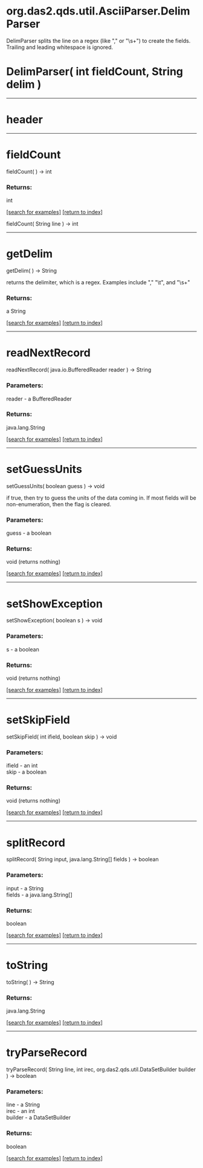 # org.das2.qds.util.AsciiParser.DelimParser

DelimParser splits the line on a regex (like "," or "\\s+") to create the fields.
 Trailing and leading whitespace is ignored.

# DelimParser( int fieldCount, String delim )


***
<a name="header"></a>
# header



***
<a name="fieldCount"></a>
# fieldCount
fieldCount(  ) &rarr; int



### Returns:
int


<a href="https://github.com/autoplot/dev/search?q=fieldCount&unscoped_q=fieldCount">[search for examples]</a>
<a href="https://github.com/autoplot/documentation/blob/master/javadoc/index-all.md">[return to index]</a>

fieldCount( String line ) &rarr; int<br>
***
<a name="getDelim"></a>
# getDelim
getDelim(  ) &rarr; String

returns the delimiter, which is a regex.  Examples include "," "\t", and "\s+"

### Returns:
a String


<a href="https://github.com/autoplot/dev/search?q=getDelim&unscoped_q=getDelim">[search for examples]</a>
<a href="https://github.com/autoplot/documentation/blob/master/javadoc/index-all.md">[return to index]</a>

***
<a name="readNextRecord"></a>
# readNextRecord
readNextRecord( java.io.BufferedReader reader ) &rarr; String



### Parameters:
reader - a BufferedReader

### Returns:
java.lang.String


<a href="https://github.com/autoplot/dev/search?q=readNextRecord&unscoped_q=readNextRecord">[search for examples]</a>
<a href="https://github.com/autoplot/documentation/blob/master/javadoc/index-all.md">[return to index]</a>

***
<a name="setGuessUnits"></a>
# setGuessUnits
setGuessUnits( boolean guess ) &rarr; void

if true, then try to guess the units of the data coming in.  If most
 fields will be non-enumeration, then the flag is cleared.

### Parameters:
guess - a boolean

### Returns:
void (returns nothing)


<a href="https://github.com/autoplot/dev/search?q=setGuessUnits&unscoped_q=setGuessUnits">[search for examples]</a>
<a href="https://github.com/autoplot/documentation/blob/master/javadoc/index-all.md">[return to index]</a>

***
<a name="setShowException"></a>
# setShowException
setShowException( boolean s ) &rarr; void



### Parameters:
s - a boolean

### Returns:
void (returns nothing)


<a href="https://github.com/autoplot/dev/search?q=setShowException&unscoped_q=setShowException">[search for examples]</a>
<a href="https://github.com/autoplot/documentation/blob/master/javadoc/index-all.md">[return to index]</a>

***
<a name="setSkipField"></a>
# setSkipField
setSkipField( int ifield, boolean skip ) &rarr; void



### Parameters:
ifield - an int
<br>skip - a boolean

### Returns:
void (returns nothing)


<a href="https://github.com/autoplot/dev/search?q=setSkipField&unscoped_q=setSkipField">[search for examples]</a>
<a href="https://github.com/autoplot/documentation/blob/master/javadoc/index-all.md">[return to index]</a>

***
<a name="splitRecord"></a>
# splitRecord
splitRecord( String input, java.lang.String[] fields ) &rarr; boolean



### Parameters:
input - a String
<br>fields - a java.lang.String[]

### Returns:
boolean


<a href="https://github.com/autoplot/dev/search?q=splitRecord&unscoped_q=splitRecord">[search for examples]</a>
<a href="https://github.com/autoplot/documentation/blob/master/javadoc/index-all.md">[return to index]</a>

***
<a name="toString"></a>
# toString
toString(  ) &rarr; String



### Returns:
java.lang.String


<a href="https://github.com/autoplot/dev/search?q=toString&unscoped_q=toString">[search for examples]</a>
<a href="https://github.com/autoplot/documentation/blob/master/javadoc/index-all.md">[return to index]</a>

***
<a name="tryParseRecord"></a>
# tryParseRecord
tryParseRecord( String line, int irec, org.das2.qds.util.DataSetBuilder builder ) &rarr; boolean



### Parameters:
line - a String
<br>irec - an int
<br>builder - a DataSetBuilder

### Returns:
boolean


<a href="https://github.com/autoplot/dev/search?q=tryParseRecord&unscoped_q=tryParseRecord">[search for examples]</a>
<a href="https://github.com/autoplot/documentation/blob/master/javadoc/index-all.md">[return to index]</a>

